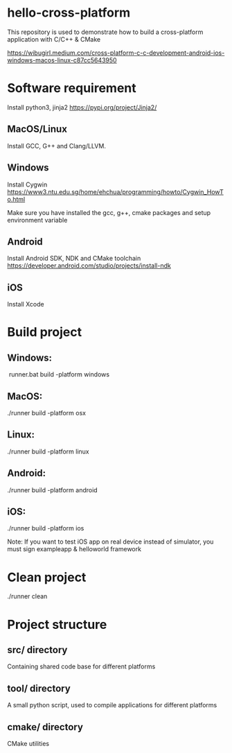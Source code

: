 # hello-cross-platform

This repository is used to demonstrate how to build a cross-platform application with C/C++ & CMake

https://wibugirl.medium.com/cross-platform-c-c-development-android-ios-windows-macos-linux-c87cc5643950

# Software requirement
Install python3, jinja2 https://pypi.org/project/Jinja2/
## MacOS/Linux
Install GCC, G++ and Clang/LLVM.
## Windows
Install Cygwin
https://www3.ntu.edu.sg/home/ehchua/programming/howto/Cygwin_HowTo.html

Make sure you have installed the gcc, g++, cmake packages and setup environment variable
## Android
Install Android SDK, NDK and CMake toolchain
https://developer.android.com/studio/projects/install-ndk
## iOS
Install Xcode

# Build project
## Windows:
 runner.bat build -platform windows
## MacOS: 
./runner build -platform osx
## Linux: 
./runner build -platform linux
## Android: 
./runner build -platform android
## iOS: 
./runner build -platform ios

Note: If you want to test iOS app on real device instead of simulator, you must sign exampleapp & helloworld framework

# Clean project
./runner clean

# Project structure
## src/ directory
Containing shared code base for different platforms
## tool/ directory 
A small python script, used to compile applications for different platforms
## cmake/ directory
CMake utilities
